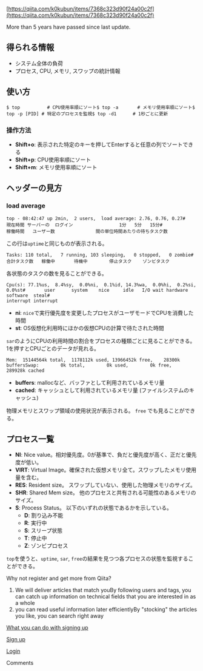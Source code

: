 [https://qiita.com/k0kubun/items/7368c323d90f24a00c2f](https://qiita.com/k0kubun/items/7368c323d90f24a00c2f)

  

More than 5 years have passed since last update.

## 得られる情報

- システム全体の負荷
- プロセス, CPU, メモリ, スワップの統計情報

## 使い方

```
$ top          # CPU使用率順にソート$ top -a       # メモリ使用率順にソート$ top -p [PID] # 特定のプロセスを監視$ top -d1      # 1秒ごとに更新
```

### 操作方法

- **Shift+o**: 表示された特定のキーを押してEnterすると任意の列でソートできる
- **Shift+p**: CPU使用率順にソート
- **Shift+m**: メモリ使用率順にソート

## ヘッダーの見方

### load average

```
top - 08:42:47 up 2min,  2 users,  load average: 2.76, 0.76, 0.27#     現在時間 サーバーの  ログイン                 1分   5分   15分#              稼働時間   ユーザー数               間の単位時間あたりの待ちタスク数
```

この行は`uptime`と同じものが表示される。

```
Tasks: 110 total,   7 running, 103 sleeping,   0 stopped,   0 zombie#      合計タスク数   稼働中       待機中        停止タスク    ゾンビタスク
```

各状態のタスクの数を見ることができる。

```
Cpu(s): 77.1%us,  8.4%sy,  0.0%ni,  0.1%id, 14.3%wa,  0.0%hi,  0.2%si,  0.0%st#       user      system    nice     idle   I/O wait hardware  software  steal#                                                    interrupt interrupt
```

- **ni**: `nice`で実行優先度を変更したプロセスがユーザモードでCPUを消費した時間
- **st**: OS仮想化利用時にほかの仮想CPUの計算で待たされた時間

`sar`のようにCPUの利用時間の割合をプロセスの種類ごとに見ることができる。  
1を押すとCPUごとのデータが見れる。

```
Mem:  15144564k total,  1178112k used, 13966452k free,    28300k buffersSwap:        0k total,        0k used,        0k free,   289928k cached
```

- **buffers**: mallocなど、バッファとして利用されているメモリ量
- **cached**: キャッシュとして利用されているメモリ量 (ファイルシステムのキャッシュ)

物理メモリとスワップ領域の使用状況が表示される。 `free` でも見ることができる。

## プロセス一覧

- **NI**: Nice value。相対優先度。0が基準で、負だと優先度が高く、正だと優先度が低い。
- **VIRT**: Virtual Image。確保された仮想メモリ全て。スワップしたメモリ使用量を含む。
- **RES**: Resident size。 スワップしていない、使用した物理メモリのサイズ。
- **SHR**: Shared Mem size。 他のプロセスと共有される可能性のあるメモリのサイズ。
- **S**: Process Status。 以下のいずれの状態であるかを示している。
    - **D**: 割り込み不能
    - **R**: 実行中
    - **S**: スリープ状態
    - **T**: 停止中
    - **Z**: ゾンビプロセス

`top`を使うと、`uptime`, `sar`, `free`の結果を見つつ各プロセスの状態を監視することができる。

Why not register and get more from Qiita?

1. We will deliver articles that match youBy following users and tags, you can catch up information on technical fields that you are interested in as a whole
2. you can read useful information later efficientlyBy "stocking" the articles you like, you can search right away

[What you can do with signing up](https://help.qiita.com/ja/articles/qiita-login-user)

[Sign up](https://qiita.com/signup?callback_action=login_or_signup&redirect_to=%2Fk0kubun%2Fitems%2F7368c323d90f24a00c2f&realm=qiita)

[Login](https://qiita.com/login?callback_action=login_or_signup&redirect_to=%2Fk0kubun%2Fitems%2F7368c323d90f24a00c2f&realm=qiita)

Comments